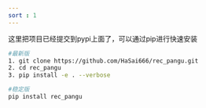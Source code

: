 ```yaml
---
sort : 1
---
```

这里把项目已经提交到pypi上面了，可以通过pip进行快速安装
```bash
#最新版
1. git clone https://github.com/HaSai666/rec_pangu.git
2. cd rec_pangu
3. pip install -e . --verbose

#稳定版 
pip install rec_pangu
```